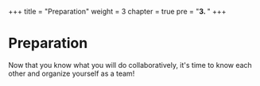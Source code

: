 +++
title = "Preparation"
weight = 3
chapter = true
pre = "<b>3. </b>"
+++

# Preparation

Now that you know what you will do collaboratively, it's time to know each other and organize yourself as a team!

